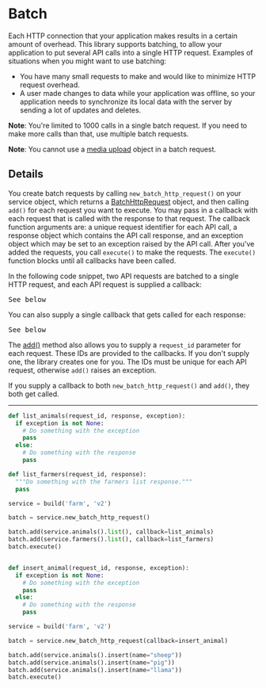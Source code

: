 # Batch

Each HTTP connection that your application makes results in a certain amount of overhead.
This library supports batching,
to allow your application to put several API calls into a single HTTP request.
Examples of situations when you might want to use batching:
* You have many small requests to make and would like to minimize HTTP request overhead.
* A user made changes to data while your application was offline,
  so your application needs to synchronize its local data with the server
  by sending a lot of updates and deletes.
  
**Note**: You're limited to 1000 calls in a single batch request.
If you need to make more calls than that, use multiple batch requests.

**Note**: You cannot use a
[media upload](/api-client-library/python/guide/media_upload)
object in a batch request.

## Details
You create batch requests by calling `new_batch_http_request()` on your service
object, which returns a
[BatchHttpRequest](https://google.github.io/google-api-python-client/docs/pydoc/googleapiclient.http.BatchHttpRequest.html)
object, and then calling `add()` for each request you want to execute.
You may pass in a callback with each request that is called with the response to that request.
The callback function arguments are:
a unique request identifier for each API call,
a response object which contains the API call response,
and an exception object which may be set to an exception raised by the API call.
After you've added the requests, you call `execute()` to make the requests.
The `execute()` function blocks until all callbacks have been called.

In the following code snippet,
two API requests are batched to a single HTTP request,
and each API request is supplied a callback:
  <pre class="prettyprint">
See below</pre>
You can also supply a single callback that gets called for each response:

  <pre class="prettyprint">See below</pre>

The
[add()](https://google.github.io/google-api-python-client/docs/pydoc/googleapiclient.http.BatchHttpRequest.html#add)
method also allows you to supply a <code>request_id</code> parameter for each request.
These IDs are provided to the callbacks.
If you don't supply one, the library creates one for you.
The IDs must be unique for each API request,
otherwise `add()` raises an exception.

If you supply a callback to both `new_batch_http_request()` and `add()`, they both get called.
 

---

```python
def list_animals(request_id, response, exception):
  if exception is not None:
    # Do something with the exception
    pass
  else:
    # Do something with the response
    pass

def list_farmers(request_id, response):
  """Do something with the farmers list response."""
  pass

service = build('farm', 'v2')

batch = service.new_batch_http_request()

batch.add(service.animals().list(), callback=list_animals)
batch.add(service.farmers().list(), callback=list_farmers)
batch.execute()
```

```python

def insert_animal(request_id, response, exception):
  if exception is not None:
    # Do something with the exception
    pass
  else:
    # Do something with the response
    pass

service = build('farm', 'v2')

batch = service.new_batch_http_request(callback=insert_animal)

batch.add(service.animals().insert(name="sheep"))
batch.add(service.animals().insert(name="pig"))
batch.add(service.animals().insert(name="llama"))
batch.execute()
```
